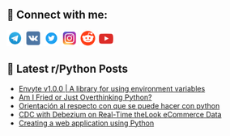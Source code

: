 ## 🔎 Connect with me:
[<img src="https://github.com/bullbesh/bullbesh/blob/main/images/Telegram.png" width="32" height="32" />](https://t.me/bullbesh)
[<img src="https://github.com/bullbesh/bullbesh/blob/main/images/VK.png" width="32" height="32" />](https://vk.com/bullbesh)
[<img src="https://github.com/bullbesh/bullbesh/blob/main/images/Twitter.png" width="32" height="32" />](https://twitter.com/bullbesh1)
[<img src="https://github.com/bullbesh/bullbesh/blob/main/images/Instagram.png" width="32" height="32" />](https://www.instagram.com/bullbesh)
[<img src="https://github.com/bullbesh/bullbesh/blob/main/images/Reddit.png" width="32" height="32" />](https://www.reddit.com/user/bullbesh)
[<img src="https://github.com/bullbesh/bullbesh/blob/main/images/YouTube.png" width="32" height="32" />](https://www.youtube.com/channel/UCtfjRs6uzgq5mfm8S06WTcg)

## 📕 Latest r/Python Posts
<!-- BLOG-POST-LIST:START -->
- [Envyte v1.0.0 | A library for using environment variables](https://www.reddit.com/r/Python/comments/1msvufl/envyte_v100_a_library_for_using_environment/)
- [Am I Fried or Just Overthinking Python?](https://www.reddit.com/r/Python/comments/1msq617/am_i_fried_or_just_overthinking_python/)
- [Orientación al respecto con que se puede hacer con python](https://www.reddit.com/r/Python/comments/1msozcg/orientación_al_respecto_con_que_se_puede_hacer/)
- [CDC with Debezium on Real-Time theLook eCommerce Data](https://www.reddit.com/r/Python/comments/1msoeam/cdc_with_debezium_on_realtime_thelook_ecommerce/)
- [Creating a web application using Python](https://www.reddit.com/r/Python/comments/1msmalu/creating_a_web_application_using_python/)
<!-- BLOG-POST-LIST:END -->

